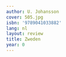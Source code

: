 ```yaml
---
author: U. Johansson
cover: 505.jpg
isbn: '9789041033882'
lang: nl
layout: review
title: Zweden
year: 0
---
```



